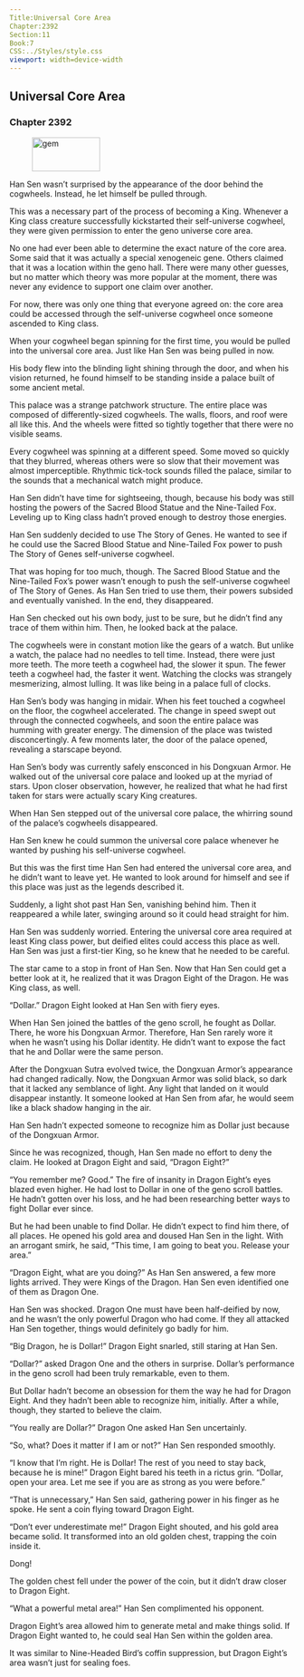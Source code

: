 ```yaml
---
Title:Universal Core Area 
Chapter:2392 
Section:11 
Book:7 
CSS:../Styles/style.css 
viewport: width=device-width
---
```

  
## Universal Core Area
### Chapter 2392
  
<figure>
	<img src="../Images/gem.gif" alt="gem" id="gem" width="120" height="60" />
</figure>
  

  
Han Sen wasn’t surprised by the appearance of the door behind the cogwheels. Instead, he let himself be pulled through.

This was a necessary part of the process of becoming a King. Whenever a King class creature successfully kickstarted their self-universe cogwheel, they were given permission to enter the geno universe core area.

No one had ever been able to determine the exact nature of the core area. Some said that it was actually a special xenogeneic gene. Others claimed that it was a location within the geno hall. There were many other guesses, but no matter which theory was more popular at the moment, there was never any evidence to support one claim over another.

For now, there was only one thing that everyone agreed on: the core area could be accessed through the self-universe cogwheel once someone ascended to King class.

When your cogwheel began spinning for the first time, you would be pulled into the universal core area. Just like Han Sen was being pulled in now.

His body flew into the blinding light shining through the door, and when his vision returned, he found himself to be standing inside a palace built of some ancient metal.

This palace was a strange patchwork structure. The entire place was composed of differently-sized cogwheels. The walls, floors, and roof were all like this. And the wheels were fitted so tightly together that there were no visible seams.

Every cogwheel was spinning at a different speed. Some moved so quickly that they blurred, whereas others were so slow that their movement was almost imperceptible. Rhythmic tick-tock sounds filled the palace, similar to the sounds that a mechanical watch might produce.

Han Sen didn’t have time for sightseeing, though, because his body was still hosting the powers of the Sacred Blood Statue and the Nine-Tailed Fox. Leveling up to King class hadn’t proved enough to destroy those energies.

Han Sen suddenly decided to use The Story of Genes. He wanted to see if he could use the Sacred Blood Statue and Nine-Tailed Fox power to push The Story of Genes self-universe cogwheel.

That was hoping for too much, though. The Sacred Blood Statue and the Nine-Tailed Fox’s power wasn’t enough to push the self-universe cogwheel of The Story of Genes. As Han Sen tried to use them, their powers subsided and eventually vanished. In the end, they disappeared.

Han Sen checked out his own body, just to be sure, but he didn’t find any trace of them within him. Then, he looked back at the palace.

The cogwheels were in constant motion like the gears of a watch. But unlike a watch, the palace had no needles to tell time. Instead, there were just more teeth. The more teeth a cogwheel had, the slower it spun. The fewer teeth a cogwheel had, the faster it went. Watching the clocks was strangely mesmerizing, almost lulling. It was like being in a palace full of clocks.

Han Sen’s body was hanging in midair. When his feet touched a cogwheel on the floor, the cogwheel accelerated. The change in speed swept out through the connected cogwheels, and soon the entire palace was humming with greater energy. The dimension of the place was twisted disconcertingly. A few moments later, the door of the palace opened, revealing a starscape beyond.

Han Sen’s body was currently safely ensconced in his Dongxuan Armor. He walked out of the universal core palace and looked up at the myriad of stars. Upon closer observation, however, he realized that what he had first taken for stars were actually scary King creatures.

When Han Sen stepped out of the universal core palace, the whirring sound of the palace’s cogwheels disappeared.

Han Sen knew he could summon the universal core palace whenever he wanted by pushing his self-universe cogwheel.

But this was the first time Han Sen had entered the universal core area, and he didn’t want to leave yet. He wanted to look around for himself and see if this place was just as the legends described it.

Suddenly, a light shot past Han Sen, vanishing behind him. Then it reappeared a while later, swinging around so it could head straight for him.

Han Sen was suddenly worried. Entering the universal core area required at least King class power, but deified elites could access this place as well. Han Sen was just a first-tier King, so he knew that he needed to be careful.

The star came to a stop in front of Han Sen. Now that Han Sen could get a better look at it, he realized that it was Dragon Eight of the Dragon. He was King class, as well.

“Dollar.” Dragon Eight looked at Han Sen with fiery eyes.

When Han Sen joined the battles of the geno scroll, he fought as Dollar. There, he wore his Dongxuan Armor. Therefore, Han Sen rarely wore it when he wasn’t using his Dollar identity. He didn’t want to expose the fact that he and Dollar were the same person.

After the Dongxuan Sutra evolved twice, the Dongxuan Armor’s appearance had changed radically. Now, the Dongxuan Armor was solid black, so dark that it lacked any semblance of light. Any light that landed on it would disappear instantly. It someone looked at Han Sen from afar, he would seem like a black shadow hanging in the air.

Han Sen hadn’t expected someone to recognize him as Dollar just because of the Dongxuan Armor.

Since he was recognized, though, Han Sen made no effort to deny the claim. He looked at Dragon Eight and said, “Dragon Eight?”

“You remember me? Good.” The fire of insanity in Dragon Eight’s eyes blazed even higher. He had lost to Dollar in one of the geno scroll battles. He hadn’t gotten over his loss, and he had been researching better ways to fight Dollar ever since.

But he had been unable to find Dollar. He didn’t expect to find him there, of all places. He opened his gold area and doused Han Sen in the light. With an arrogant smirk, he said, “This time, I am going to beat you. Release your area.”

“Dragon Eight, what are you doing?” As Han Sen answered, a few more lights arrived. They were Kings of the Dragon. Han Sen even identified one of them as Dragon One.

Han Sen was shocked. Dragon One must have been half-deified by now, and he wasn’t the only powerful Dragon who had come. If they all attacked Han Sen together, things would definitely go badly for him.

“Big Dragon, he is Dollar!” Dragon Eight snarled, still staring at Han Sen.

“Dollar?” asked Dragon One and the others in surprise. Dollar’s performance in the geno scroll had been truly remarkable, even to them.

But Dollar hadn’t become an obsession for them the way he had for Dragon Eight. And they hadn’t been able to recognize him, initially. After a while, though, they started to believe the claim.

“You really are Dollar?” Dragon One asked Han Sen uncertainly.

“So, what? Does it matter if I am or not?” Han Sen responded smoothly.

“I know that I’m right. He is Dollar! The rest of you need to stay back, because he is mine!” Dragon Eight bared his teeth in a rictus grin. “Dollar, open your area. Let me see if you are as strong as you were before.”

“That is unnecessary,” Han Sen said, gathering power in his finger as he spoke. He sent a coin flying toward Dragon Eight.

“Don’t ever underestimate me!” Dragon Eight shouted, and his gold area became solid. It transformed into an old golden chest, trapping the coin inside it.

Dong!

The golden chest fell under the power of the coin, but it didn’t draw closer to Dragon Eight.

“What a powerful metal area!” Han Sen complimented his opponent.

Dragon Eight’s area allowed him to generate metal and make things solid. If Dragon Eight wanted to, he could seal Han Sen within the golden area.

It was similar to Nine-Headed Bird’s coffin suppression, but Dragon Eight’s area wasn’t just for sealing foes.